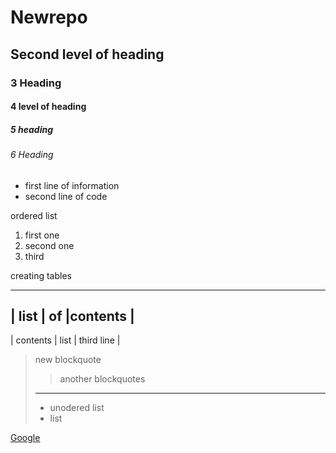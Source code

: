 # Newrepo

## Second level of heading

### 3 Heading

#### 4 level of heading

##### 5 heading 

###### 6 Heading

- first line of information
- second line of code

ordered list 

1. first one
1. second one
1. third 

creating tables
___
| list         | of        |contents    |
------------------------------------------
| contents     |    list   |  third line |

> new blockquote
> > another blockquotes
>   ______
>  - unodered list
>  - list 

[Google](https://www.google.com/)













